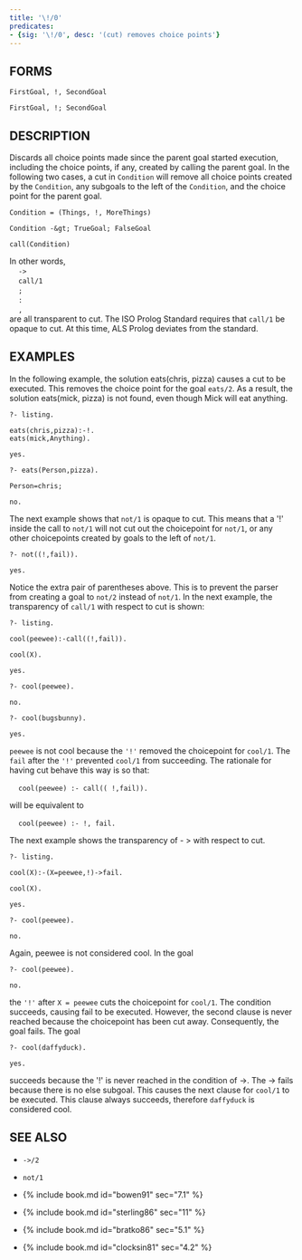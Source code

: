 ```yaml
---
title: '\!/0'
predicates:
- {sig: '\!/0', desc: '(cut) removes choice points'}
---
```


## FORMS
```
FirstGoal, !, SecondGoal

FirstGoal, !; SecondGoal
```
## DESCRIPTION

Discards all choice points made since the parent goal started execution, including the choice points, if any, created by calling the parent goal. In the following two cases, a cut in `Condition` will remove all choice points created by the `Condition`, any subgoals to the left of the `Condition`, and the choice point for the parent goal.
```
Condition = (Things, !, MoreThings)

Condition -&gt; TrueGoal; FalseGoal

call(Condition)
```
In other words,
<br>&nbsp;&nbsp;&nbsp;&nbsp;`->`
<br>&nbsp;&nbsp;&nbsp;&nbsp;`call/1`
<br>&nbsp;&nbsp;&nbsp;&nbsp;`;`
<br>&nbsp;&nbsp;&nbsp;&nbsp;`:`
<br>&nbsp;&nbsp;&nbsp;&nbsp;`,`
<br>are all transparent to cut. The ISO Prolog Standard requires that `call/1` be opaque to cut. At this time, ALS Prolog deviates from the standard.


## EXAMPLES

In the following example, the solution eats(chris, pizza) causes a cut to be executed. This removes the choice point for the goal `eats/2`. As a result, the solution eats(mick, pizza) is not found, even though Mick will eat anything.

```
?- listing.

eats(chris,pizza):-!.
eats(mick,Anything).

yes.

?- eats(Person,pizza).

Person=chris;

no.
```

The next example shows that `not/1` is opaque to cut. This means that a '!' inside the call to `not/1` will not cut out the choicepoint for `not/1`, or any other choicepoints created by goals to the left of `not/1`.
```
?- not((!,fail)).

yes.
```

Notice the extra pair of parentheses above. This is to prevent the parser from creating a goal to `not/2` instead of `not/1`. In the next example, the transparency of `call/1` with respect to cut is shown:

```
?- listing.

cool(peewee):-call((!,fail)).

cool(X).

yes.

?- cool(peewee).

no.

?- cool(bugsbunny).

yes.
```

`peewee` is not cool because the `'!'` removed the choicepoint for `cool/1`. The `fail` after the `'!'` prevented `cool/1` from succeeding. The rationale for having cut behave this way is so that:

&nbsp;&nbsp;&nbsp;&nbsp;`cool(peewee) :- call(( !,fail)).`

will be equivalent to

&nbsp;&nbsp;&nbsp;&nbsp;`cool(peewee) :- !, fail.`

The next example shows the transparency of - &gt; with respect to cut.

```
?- listing.

cool(X):-(X=peewee,!)->fail.

cool(X).

yes.

?- cool(peewee).

no.
```
Again, peewee is not considered cool. In the goal

```
?- cool(peewee).

no.
```

the `'!'` after `X = peewee` cuts the choicepoint for `cool/1`. The condition succeeds, causing fail to be executed. However, the second clause is never reached because the choicepoint has been cut away. Consequently, the goal fails. The goal

```
?- cool(daffyduck).

yes.
```
succeeds because the '!' is never reached in the condition of -&gt;. The -&gt; fails because there is no else subgoal. This causes the next clause for `cool/1` to be executed. This clause always succeeds, therefore `daffyduck` is considered cool.


## SEE ALSO

- `->/2`
- `not/1`

- {% include book.md id="bowen91"    sec="7.1" %}
- {% include book.md id="sterling86" sec="11" %}
- {% include book.md id="bratko86"   sec="5.1" %}
- {% include book.md id="clocksin81" sec="4.2" %}

